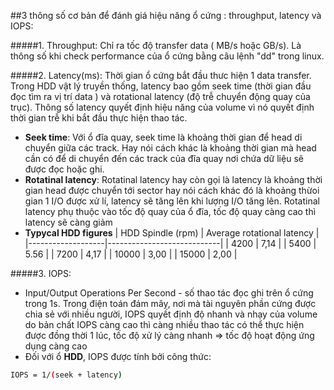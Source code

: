 ##3 thông số cơ bản để đánh giá hiệu năng ổ cứng : throughput, latency và IOPS:

#####1. Throughput:
Chỉ ra tốc độ transfer data ( MB/s hoặc GB/s). Là thông số khi check performance của ổ cứng bằng câu lệnh "dd"
trong linux.

#####2. Latency(ms):
Thời gian ổ cứng bắt đầu thưc hiện 1 data transfer. Trong HDD vật lý truyền thống, latency bao gồm seek time
(thời gian đầu đọc tìm ra vị trí data ) và rotational latency (độ trễ chuyển động quay của trục). Thông số latency quyết
định hiệu năng của volume vì nó quyết định thời gian trễ khi bắt đầu thực hiện thao tác.

- <b>Seek time</b>: Với ổ đĩa quay, seek time là khoảng thời gian để head di chuyển giữa các track. Hay nói cách khác là khoảng thời gian mà head cần có để di chuyển đến các track của đĩa quay nơi chứa dữ liệu sẽ được đọc hoặc ghi.
- <b>Rotatinal latency</b>: Rotatinal latency hay còn gọi là latency là khoảng thời gian head được chuyển tới sector hay nói cách khác đó là khoảng thừoi gian 1 I/O được xử lí, latency sẽ tăng lên khi lượng I/O tăng lên. Rotatinal latency phụ thuộc vào tốc độ quay của ổ đĩa, tốc độ quay càng cao thì latency sẽ càng giảm
- <b>Typycal HDD figures</b>
| HDD Spindle (rpm) | Average rotational latency |
|-------------------|----------------------------|
| 4200 | 7,14 |
| 5400 | 5.56 |
| 7200 | 4,17 |
| 10000 | 3,00 |
| 15000 | 2,00 |





#####3. IOPS:
- Input/Output Operations Per Second - số thao tác đọc ghi trên ổ cứng trong 1s. Trong điện toán đám mây, nơi mà tài 
nguyên phần cứng được chia sẻ với nhiều người, IOPS quyết định độ nhanh và nhạy của volume do bản chất IOPS càng cao thì 
càng nhiều thao tác có thể thực hiện được đồng thời 1 lúc, tốc độ xử lý càng nhanh => tốc độ hoạt động ứng dụng càng cao
- Đối với ổ **HDD**, IOPS được tính bởi công thức:
```sh
IOPS = 1/(seek + latency)
```

